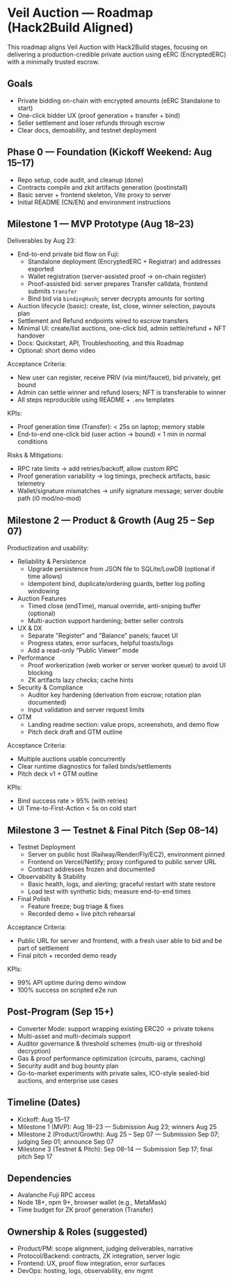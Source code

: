 # Veil Auction — Roadmap (Hack2Build Aligned)

This roadmap aligns Veil Auction with Hack2Build stages, focusing on delivering a production-credible private auction using eERC (EncryptedERC) with a minimally trusted escrow.

## Goals

- Private bidding on-chain with encrypted amounts (eERC Standalone to start)
- One-click bidder UX (proof generation + transfer + bind)
- Seller settlement and loser refunds through escrow
- Clear docs, demoability, and testnet deployment

## Phase 0 — Foundation (Kickoff Weekend: Aug 15–17)

- Repo setup, code audit, and cleanup (done)
- Contracts compile and zkit artifacts generation (postinstall)
- Basic server + frontend skeleton, Vite proxy to server
- Initial README (CN/EN) and environment instructions

## Milestone 1 — MVP Prototype (Aug 18–23)

Deliverables by Aug 23:

- End-to-end private bid flow on Fuji:
  - Standalone deployment (EncryptedERC + Registrar) and addresses exported
  - Wallet registration (server-assisted proof → on-chain register)
  - Proof-assisted bid: server prepares Transfer calldata, frontend submits `transfer`
  - Bind bid via `bindingHash`; server decrypts amounts for sorting
- Auction lifecycle (basic): create, list, close, winner selection, payouts plan
- Settlement and Refund endpoints wired to escrow transfers
- Minimal UI: create/list auctions, one-click bid, admin settle/refund + NFT handover
- Docs: Quickstart, API, Troubleshooting, and this Roadmap
- Optional: short demo video

Acceptance Criteria:

- New user can register, receive PRIV (via mint/faucet), bid privately, get bound
- Admin can settle winner and refund losers; NFT is transferable to winner
- All steps reproducible using README + `.env` templates

KPIs:

- Proof generation time (Transfer): < 25s on laptop; memory stable
- End-to-end one-click bid (user action → bound) < 1 min in normal conditions

Risks & Mitigations:

- RPC rate limits → add retries/backoff, allow custom RPC
- Proof generation variability → log timings, precheck artifacts, basic telemetry
- Wallet/signature mismatches → unify signature message; server double path (i0 mod/no-mod)

## Milestone 2 — Product & Growth (Aug 25 – Sep 07)

Productization and usability:

- Reliability & Persistence
  - Upgrade persistence from JSON file to SQLite/LowDB (optional if time allows)
  - Idempotent bind, duplicate/ordering guards, better log polling windowing
- Auction Features
  - Timed close (endTime), manual override, anti-sniping buffer (optional)
  - Multi-auction support hardening; better seller controls
- UX & DX
  - Separate "Register" and "Balance" panels; faucet UI
  - Progress states, error surfaces, helpful toasts/logs
  - Add a read-only “Public Viewer” mode
- Performance
  - Proof workerization (web worker or server worker queue) to avoid UI blocking
  - ZK artifacts lazy checks; cache hints
- Security & Compliance
  - Auditor key hardening (derivation from escrow; rotation plan documented)
  - Input validation and server request limits
- GTM
  - Landing readme section: value props, screenshots, and demo flow
  - Pitch deck draft and GTM outline

Acceptance Criteria:

- Multiple auctions usable concurrently
- Clear runtime diagnostics for failed binds/settlements
- Pitch deck v1 + GTM outline

KPIs:

- Bind success rate > 95% (with retries)
- UI Time-to-First-Action < 5s on cold start

## Milestone 3 — Testnet & Final Pitch (Sep 08–14)

- Testnet Deployment
  - Server on public host (Railway/Render/Fly/EC2), environment pinned
  - Frontend on Vercel/Netlify; proxy configured to public server URL
  - Contract addresses frozen and documented
- Observability & Stability
  - Basic health, logs, and alerting; graceful restart with state restore
  - Load test with synthetic bids; measure end-to-end times
- Final Polish
  - Feature freeze; bug triage & fixes
  - Recorded demo + live pitch rehearsal

Acceptance Criteria:

- Public URL for server and frontend, with a fresh user able to bid and be part of settlement
- Final pitch + recorded demo ready

KPIs:

- 99% API uptime during demo window
- 100% success on scripted e2e run

## Post-Program (Sep 15+)

- Converter Mode: support wrapping existing ERC20 → private tokens
- Multi-asset and multi-decimals support
- Auditor governance & threshold schemes (multi-sig or threshold decryption)
- Gas & proof performance optimization (circuits, params, caching)
- Security audit and bug bounty plan
- Go-to-market experiments with private sales, ICO-style sealed-bid auctions, and enterprise use cases

## Timeline (Dates)

- Kickoff: Aug 15–17
- Milestone 1 (MVP): Aug 18–23 — Submission Aug 23; winners Aug 25
- Milestone 2 (Product/Growth): Aug 25 – Sep 07 — Submission Sep 07; judging Sep 01; announce Sep 07
- Milestone 3 (Testnet & Pitch): Sep 08–14 — Submission Sep 17; final pitch Sep 17

## Dependencies

- Avalanche Fuji RPC access
- Node 18+, npm 9+, browser wallet (e.g., MetaMask)
- Time budget for ZK proof generation (Transfer)

## Ownership & Roles (suggested)

- Product/PM: scope alignment, judging deliverables, narrative
- Protocol/Backend: contracts, ZK integration, server logic
- Frontend: UX, proof flow integration, error surfaces
- DevOps: hosting, logs, observability, env mgmt
